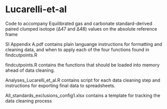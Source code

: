 # Lucarelli-et-al
Code to accompany Equilibrated gas and carbonate standard-derived paired clumped isotope (Δ47 and Δ48) values on the absolute reference frame

SI Appendix A.pdf contains plain languange instructions for formatting and cleaning data, and when to apply each of the four functions found in findcutpoints.R

findcutpoints.R contains the functions that should be loaded into memory ahead of data cleaning.

Analyses_Lucarelli_et_al.R contains script for each data cleaning step and instructions for exporting final data to spreadsheets.

All_standards_exclusions_config1.xlsx contains a template for tracking the data cleaning process
